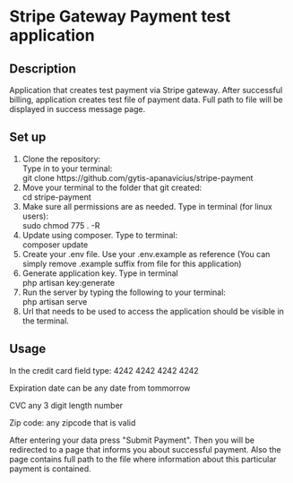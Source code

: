 <h1> Stripe Gateway Payment test application</h1>
<h2> Description</h2>
<p> Application that creates test payment via Stripe gateway. After successful 
billing, application creates test file of payment data. Full path to file will
be displayed in success message page.</p>
<h2> Set up </h2>
<ol>
    <li>Clone the repository:
        <br>
        Type in to your terminal: <br>
        git clone https://github.com/gytis-apanavicius/stripe-payment
    </li>
    <li>
        Move your terminal to the folder that git created:<br>
        cd stripe-payment
    </li>
        <li>
            Make sure all permissions are as needed. Type in terminal (for linux users): <br>
            sudo chmod 775 . -R
        </li>
    <li>
        Update using composer. Type to terminal: <br>
        composer update
    </li>
    <li>
            Create your .env file. Use your .env.example as reference (You can simply 
            remove .example suffix from file for this application)
    </li>
    <li>
        Generate application key. Type in terminal <br>
        php artisan key:generate
    </li>
    <li>
        Run the server by typing the following to your terminal:<br>
        php artisan serve
    </li>
    <li>
        Url that needs to be used to access the application should be visible in the terminal.
    </li>
</ol>

<h2>Usage</h2>
<p>In the credit card field type: 4242 4242 4242 4242 </p>
<p> Expiration date can be any date from tommorrow
<p> CVC any 3 digit length number </p>
<p> Zip code: any zipcode that is valid</p>
<p> After entering your data press "Submit Payment". Then you will be redirected to
a page that informs you about successful payment. Also the page contains full path
to the file where information about this particular payment is contained. </p>